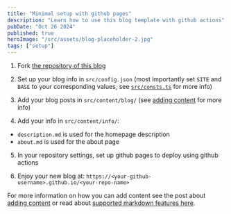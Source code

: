 ```yaml
---
title: "Minimal setup with github pages"
description: "Learn how to use this blog template with github actions"
pubDate: "Oct 26 2024"
published: true
heroImage: "/src/assets/blog-placeholder-2.jpg"
tags: ["setup"]
---
```


1. Fork [the repository of this blog](https://github.com/flo-bit/blog-template)

2. Set up your blog info in `src/config.json` (most importantly set `SITE` and `BASE` to your corresponding values, see [`src/consts.ts`](../const-ts) for more info)

3. Add your blog posts in `src/content/blog/` (see [adding content](../adding-content) for more info)

4. Add your info in `src/content/info/`:

- `description.md` is used for the homepage description
- `about.md` is used for the about page

5. In your repository settings, set up github pages to deploy using github actions

6. Enjoy your new blog at: `https://<your-github-username>.github.io/<your-repo-name>`

For more information on how you can add content see the post about [adding content](../adding-content) or read about [supported markdown features here](../markdown-style-guide).
